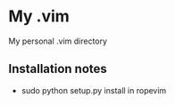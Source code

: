 My .vim
=======

My personal .vim directory

Installation notes
------------------

  * sudo python setup.py install in ropevim
